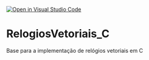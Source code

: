[![Open in Visual Studio Code](https://classroom.github.com/assets/open-in-vscode-718a45dd9cf7e7f842a935f5ebbe5719a5e09af4491e668f4dbf3b35d5cca122.svg)](https://classroom.github.com/online_ide?assignment_repo_id=11553637&assignment_repo_type=AssignmentRepo)
# RelogiosVetoriais_C
Base para a implementação de relógios vetoriais em C
